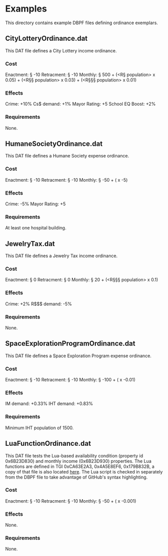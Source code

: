# Examples

This directory contains example DBPF files defining ordinance exemplars.

## CityLotteryOrdinance.dat

This DAT file defines a City Lottery income ordinance.

### Cost

Enactment: § -10
Retracment: § -10
Monthly: § 500 + (<R§ population> x 0.05) + (<R§§ population> x 0.03) + (<R§§§ population> x 0.01)

### Effects

Crime: +10%
Cs$ demand: +1%
Mayor Rating: +5
School EQ Boost: +2%

### Requirements

None.

## HumaneSocietyOrdinance.dat

This DAT file defines a Humane Society expense ordinance.

### Cost

Enactment: § -10
Retracment: § -10
Monthly: § -50 + (<hospital count> x -5)

### Effects

Crime: -5%
Mayor Rating: +5

### Requirements

At least one hospital building.

## JewelryTax.dat

This DAT file defines a Jewelry Tax income ordinance.

### Cost

Enactment: § 0
Retracment: § 0
Monthly: § 20 + (<R§§§ population> x 0.1)

### Effects

Crime: +2%
R$$$ demand: -5%

### Requirements

None.

## SpaceExplorationProgramOrdinance.dat

This DAT file defines a Space Exploration Program expense ordinance.

### Cost

Enactment: § -10
Retracment: § -10
Monthly: § -100 + (<IHT population> x -0.01)

### Effects

IM demand: +0.33%
IHT demand: +0.83%

### Requirements

Minimum IHT population of 1500.

## LuaFunctionOrdinance.dat

This DAT file tests the Lua-based availability condition (property id 0x6B23D830) and monthly income (0x6B23D930) properties.
The Lua functions are defined in TGI 0xCA63E2A3, 0x4A5E8EF6, 0x179B832B, a copy of that file is also located [here](lua_functions.lua).
The Lua script is checked in separately from the DBPF file to take advantage of GitHub's syntax highlighting.

### Cost

Enactment: § -10
Retracment: § -10
Monthly: § -50 + (<RCI population> x -0.001)

### Effects

None.

### Requirements

None.

